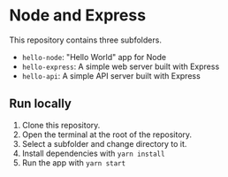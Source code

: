 # Node and Express

This repository contains three subfolders. 

* `hello-node`: "Hello World" app for Node
* `hello-express`: A simple web server built with Express 
* `hello-api`: A simple API server built with Express 

## Run locally

1. Clone this repository.
2. Open the terminal at the root of the repository.
3. Select a subfolder and change directory to it.
4. Install dependencies with `yarn install`
5. Run the app with `yarn start`